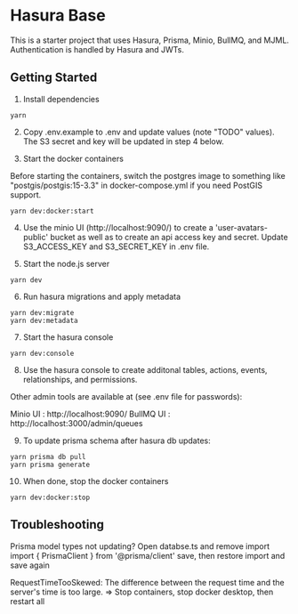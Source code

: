 # Hasura Base

This is a starter project that uses Hasura, Prisma, Minio, BullMQ, and MJML.
Authentication is handled by Hasura and JWTs.

## Getting Started

1.  Install dependencies

```
yarn
```

2. Copy .env.example to .env and update values (note "TODO" values).  The S3 secret and key will be updated in step 4 below.

3. Start the docker containers

Before starting the containers, switch the postgres image to something like "postgis/postgis:15-3.3" in docker-compose.yml if you need PostGIS support.

```
yarn dev:docker:start
```

4. Use the minio UI (http://localhost:9090/) to create a 'user-avatars-public' bucket as well as to create an api access key and secret. Update S3_ACCESS_KEY and S3_SECRET_KEY in .env file.

5. Start the node.js server

```
yarn dev
```

6. Run hasura migrations and apply metadata

```
yarn dev:migrate
yarn dev:metadata
```

7. Start the hasura console

```
yarn dev:console
```

8. Use the hasura console to create additonal tables, actions, events, relationships, and permissions.

Other admin tools are available at (see .env file for passwords):

Minio UI : http://localhost:9090/
BullMQ UI : http://localhost:3000/admin/queues

9. To update prisma schema after hasura db updates:

```
yarn prisma db pull
yarn prisma generate
```

10. When done, stop the docker containers

```
yarn dev:docker:stop
```

## Troubleshooting

Prisma model types not updating?
Open databse.ts and remove import
import { PrismaClient } from '@prisma/client'
save, then restore import and save again

RequestTimeTooSkewed: The difference between the request time and the server's time is too large. => Stop containers, stop docker desktop, then restart all
